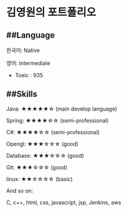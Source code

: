 # 김영원의 포트폴리오

##Language
---------------------------------------------------------------------
한국어: Native

영어: Intermediate
  - Toeic : 935

##Skills
---------------------------------------------------------------------
Java:	    ★★★★★☆ (main develop language)

Spring:	  ★★★★☆☆ (semi-professional)

C#: 	    ★★★★☆☆ (semi-professional)

Opengl:   ★★★☆☆☆ (good)

Database: ★★★☆☆☆ (good)

Git: 	    ★★★☆☆☆ (good)

linux: 	  ★★☆☆☆☆ (basic)

And so on: 

C, c++, html, css, javascript, jsp, Jenkins, aws


